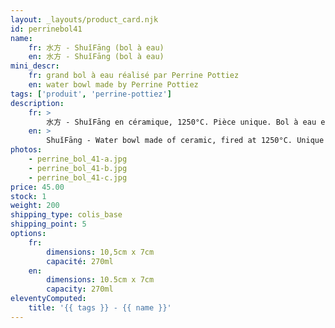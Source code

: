 ```yaml
---
layout: _layouts/product_card.njk
id: perrinebol41
name:
    fr: 水方 - ShuǐFāng (bol à eau)
    en: 水方 - ShuǐFāng (bol à eau)
mini_descr:
    fr: grand bol à eau réalisé par Perrine Pottiez
    en: water bowl made by Perrine Pottiez
tags: ['produit', 'perrine-pottiez']
description: 
    fr: >
        水方 - ShuǐFāng en céramique, 1250°C. Pièce unique. Bol à eau en technique de tournage.
    en: >
        ShuǐFāng - Water bowl made of ceramic, fired at 1250°C. Unique piece. Water bowl made using the throwing technique.
photos:
    - perrine_bol_41-a.jpg
    - perrine_bol_41-b.jpg
    - perrine_bol_41-c.jpg
price: 45.00
stock: 1
weight: 200
shipping_type: colis_base
shipping_point: 5
options:
    fr:
        dimensions: 10,5cm x 7cm
        capacité: 270ml
    en:
        dimensions: 10.5cm x 7cm
        capacity: 270ml
eleventyComputed:
    title: '{{ tags }} - {{ name }}'
---
```

